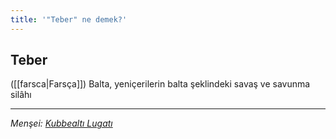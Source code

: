 ```yaml
---
title: '"Teber" ne demek?'
---
```


## Teber
([[farsca|Farsça]]) Balta, yeniçerilerin balta şeklindeki savaş ve savunma silâhı

---
*Menşei: [Kubbealtı Lugatı](https://www.lugatim.com/s/teber)*